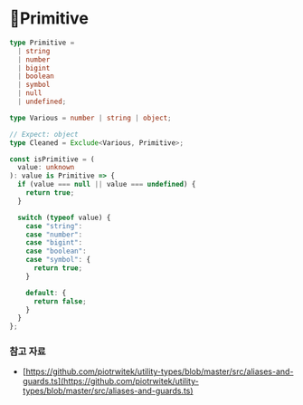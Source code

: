 # Primitive

```typescript
type Primitive =
  | string
  | number
  | bigint
  | boolean
  | symbol
  | null
  | undefined;
```

```typescript
type Various = number | string | object;

// Expect: object
type Cleaned = Exclude<Various, Primitive>;

const isPrimitive = (
  value: unknown
): value is Primitive => {
  if (value === null || value === undefined) {
    return true;
  }

  switch (typeof value) {
    case "string":
    case "number":
    case "bigint":
    case "boolean":
    case "symbol": {
      return true;
    }

    default: {
      return false;
    }
  }
};
```

### 참고 자료

* [https://github.com/piotrwitek/utility-types/blob/master/src/aliases-and-guards.ts](https://github.com/piotrwitek/utility-types/blob/master/src/aliases-and-guards.ts)
